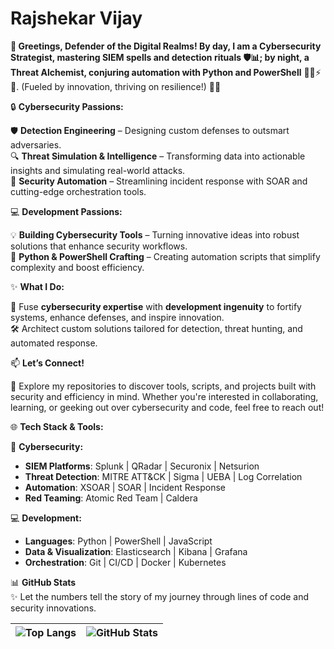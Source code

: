 # Rajshekar Vijay
**🌟 Greetings, Defender of the Digital Realms! By day, I am a Cybersecurity Strategist, mastering SIEM spells and detection rituals 🛡️📊; by night, a Threat Alchemist, conjuring automation with Python and PowerShell** 🧙‍♂️⚡📜. (Fueled by innovation, thriving on resilience!) 🌌🚀

🔒 **Cybersecurity Passions:**  

🛡️ **Detection Engineering** – Designing custom defenses to outsmart adversaries.  
🔍 **Threat Simulation & Intelligence** – Transforming data into actionable insights and simulating real-world attacks.  
🤖 **Security Automation** – Streamlining incident response with SOAR and cutting-edge orchestration tools.  

💻 **Development Passions:**  

💡 **Building Cybersecurity Tools** – Turning innovative ideas into robust solutions that enhance security workflows.  
🐍 **Python & PowerShell Crafting** – Creating automation scripts that simplify complexity and boost efficiency.  

✨ **What I Do:**  

🔧 Fuse **cybersecurity expertise** with **development ingenuity** to fortify systems, enhance defenses, and inspire innovation.  
🛠️ Architect custom solutions tailored for detection, threat hunting, and automated response.  

📫 **Let’s Connect!**  

🌟 Explore my repositories to discover tools, scripts, and projects built with security and efficiency in mind. Whether you're interested in collaborating, learning, or geeking out over cybersecurity and code, feel free to reach out!  

🌐 **Tech Stack & Tools:**  

🔐 **Cybersecurity:**  
- **SIEM Platforms**: Splunk | QRadar | Securonix | Netsurion  
- **Threat Detection**: MITRE ATT&CK | Sigma | UEBA | Log Correlation  
- **Automation**: XSOAR | SOAR | Incident Response  
- **Red Teaming**: Atomic Red Team | Caldera  

💻 **Development:**  
- **Languages**: Python | PowerShell | JavaScript  
- **Data & Visualization**: Elasticsearch | Kibana | Grafana  
- **Orchestration**: Git | CI/CD | Docker | Kubernetes  

📊 **GitHub Stats**  
✨ Let the numbers tell the story of my journey through lines of code and security innovations.  

| ![Top Langs](https://github-readme-stats.vercel.app/api/top-langs/?username=vrajshekar&layout=compact&theme=chartreuse-dark) |![GitHub Stats](https://github-readme-stats.vercel.app/api?username=vrajshekar&show_icons=true&theme=chartreuse-dark) |
| --- | --- |
